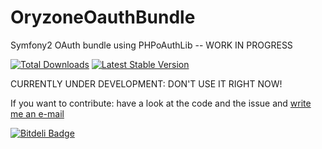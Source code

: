 OryzoneOauthBundle
==================

Symfony2 OAuth bundle using PHPoAuthLib -- WORK IN PROGRESS

[![Total Downloads](https://poser.pugx.org/oryzone/oauth-bundle/downloads.png)](https://packagist.org/packages/oryzone/oauth-bundle) [![Latest Stable Version](https://poser.pugx.org/oryzone/oauth-bundle/v/stable.png)](https://packagist.org/packages/oryzone/oauth-bundle)

CURRENTLY UNDER DEVELOPMENT: DON'T USE IT RIGHT NOW!

If you want to contribute: have a look at the code and the issue and [write me an e-mail](mailto:lmammino@oryzone.com)

[![Bitdeli Badge](https://d2weczhvl823v0.cloudfront.net/Oryzone/oryzoneoauthbundle/trend.png)](https://bitdeli.com/free "Bitdeli Badge")

